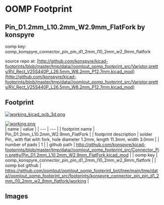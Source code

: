 # OOMP Footprint  
## Pin_D1.2mm_L10.2mm_W2.9mm_FlatFork  by konspyre  
  
oomp key: oomp_konspyre_connector_pin_pin_d1_2mm_l10_2mm_w2_9mm_flatfork  
  
source repo at: [http://github.com/konspyre/kicad-footprints/blob/master/tmp/data//oomlout_oomp_footprint_src/Varistor.pretty/RV_Rect_V25S440P_L26.5mm_W8.2mm_P12.7mm.kicad_mod](http://github.com/konspyre/kicad-footprints/blob/master/tmp/data//oomlout_oomp_footprint_src/Varistor.pretty/RV_Rect_V25S440P_L26.5mm_W8.2mm_P12.7mm.kicad_mod)  
## Footprint  
  
[![working_kicad_pcb_3d.png](working_kicad_pcb_3d_600.png)](working_kicad_pcb_3d.png)  
  
[![working.png](working_600.png)](working.png)  
| name | value | 
| --- | --- | 
| footprint name | Pin_D1.2mm_L10.2mm_W2.9mm_FlatFork | 
| footprint description | solder Pin_ with flat with fork, hole diameter 1.2mm, length 11.3mm, width 3.0mm | 
| number of pads | 1 | 
| github path | http://github.com/konspyre/kicad-footprints/blob/master/tmp/data//oomlout_oomp_footprint_src/Connector_Pin.pretty/Pin_D1.2mm_L10.2mm_W2.9mm_FlatFork.kicad_mod | 
| oomp key | oomp_konspyre_connector_pin_pin_d1_2mm_l10_2mm_w2_9mm_flatfork | 
| oomp bot github | https://github.com/oomlout/oomlout_oomp_footprint_bot/tree/main/tmp/data//oomlout_oomp_footprint_src/footprints/konspyre_connector_pin_pin_d1_2mm_l10_2mm_w2_9mm_flatfork/working | 
## Images  
